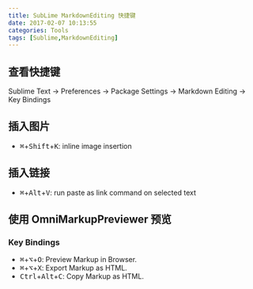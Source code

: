 ```yaml
---
title: SubLime MarkdownEditing 快捷键
date: 2017-02-07 10:13:55
categories: Tools
tags: [Sublime,MarkdownEditing]
---
```

## 查看快捷键
Sublime Text -> Preferences -> Package Settings -> Markdown Editing -> Key Bindings

## 插入图片

  * <kbd>⌘</kbd>+<kbd>Shift</kbd>+<kbd>K</kbd>: inline image insertion

## 插入链接

  * <kbd>⌘</kbd>+<kbd>Alt</kbd>+<kbd>V</kbd>: run paste as link command on selected text


## 使用 OmniMarkupPreviewer 预览

### Key Bindings
  
  * <kbd>⌘</kbd>+<kbd>⌥</kbd>+<kbd>O</kbd>: Preview Markup in Browser.
  * <kbd>⌘</kbd>+<kbd>⌥</kbd>+<kbd>X</kbd>: Export Markup as HTML.
  * <kbd>Ctrl</kbd>+<kbd>Alt</kbd>+<kbd>C</kbd>: Copy Markup as HTML.


